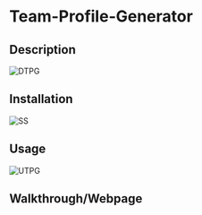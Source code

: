 # Team-Profile-Generator 
  

## Description
![DTPG](https://user-images.githubusercontent.com/100335717/185027994-a3a4613b-067f-4ceb-bfd0-c177faadc23a.png)


## Installation
![SS](https://user-images.githubusercontent.com/100335717/185027860-ce587de7-f7f9-4f82-98f3-469326dc337d.png)



## Usage
![UTPG](https://user-images.githubusercontent.com/100335717/185027835-3e4dbfd4-46ac-4ca7-b33b-75cfbba81cd1.png)


## Walkthrough/Webpage



    
